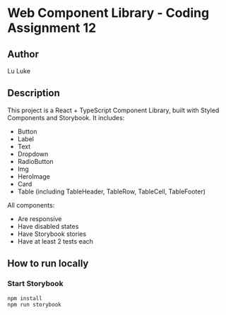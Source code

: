 # Web Component Library - Coding Assignment 12

## Author
Lu Luke

## Description

This project is a React + TypeScript Component Library, built with Styled Components and Storybook. It includes:

- Button
- Label
- Text
- Dropdown
- RadioButton
- Img
- HeroImage
- Card
- Table (including TableHeader, TableRow, TableCell, TableFooter)

All components:
- Are responsive
- Have disabled states
- Have Storybook stories
- Have at least 2 tests each

## How to run locally

### Start Storybook

```bash
npm install
npm run storybook
